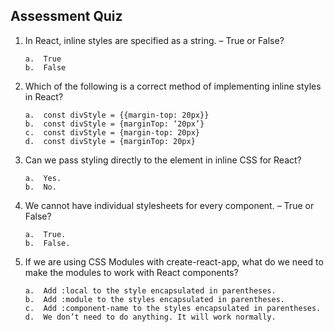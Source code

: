## Assessment Quiz

1.	In React, inline styles are specified as a string. – True or False?

        a.	True
        b.	False 


2.	Which of the following is a correct method of implementing inline styles in React?

        a.	const divStyle = {{margin-top: 20px}}
        b.	const divStyle = {marginTop: ‘20px’} 
        c.	const divStyle = {margin-top: 20px}
        d.	const divStyle = {marginTop: 20px}


3.	Can we pass styling directly to the element in inline CSS for React?

        a.	Yes. 
        b.	No.


4.	We cannot have individual stylesheets for every component. – True or False?

        a.	True.
        b.	False. 


5.	If we are using CSS Modules with create-react-app, what do we need to make the modules to work with React components?

        a.	Add :local to the style encapsulated in parentheses. 
        b.	Add :module to the styles encapsulated in parentheses.
        c.	Add :component-name to the styles encapsulated in parentheses.
        d.	We don’t need to do anything. It will work normally.

